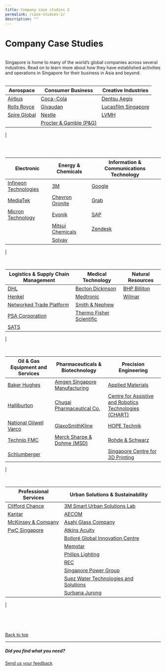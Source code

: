 ```yaml
---
title: Company case studies 2
permalink: /case-studies-2/
description: ""
---
```

# Company Case Studies
<br>
Singapore is home to many of the world’s global companies across several industries. Read on to learn more about how they have established activities and operations in Singapore for their business in Asia and beyond.<br>
<br>


| <b>Aerospace</b> | <b>Consumer Business</b> | <b>Creative Industries</b> |
| -------- | -------- | -------- |
|[Airbus](https://www.edb.gov.sg/content/edb/en/our-industries/company-highlights/airbus.html)   | [Coca-Cola](https://www.edb.gov.sg/content/edb/en/our-industries/company-highlights/coca-cola.html)   | [Dentsu Aegis](https://www.edb.gov.sg/content/edb/en/our-industries/company-highlights/dentsu-aegis-ci.html)    |
|[Rolls Royce](https://www.edb.gov.sg/content/edb/en/our-industries/company-highlights/rolls-royce.html)    | [Givaudan](https://www.edb.gov.sg/content/edb/en/our-industries/company-highlights/givaudan.html)    | [Lucasfilm Singapore](https://www.edb.gov.sg/content/edb/en/our-industries/company-highlights/lucasfilm-singapore.html)  |
|[Spire Global](https://www.edb.gov.sg/content/edb/en/our-industries/company-highlights/spire-global.html)  | [Nestle](https://www.edb.gov.sg/content/edb/en/our-industries/company-highlights/nestle.html)   | [LVMH](https://www.edb.gov.sg/content/edb/en/our-industries/company-highlights/lvmh.html) |
|  | [Procter &amp; Gamble (P&amp;G) ](https://www.edb.gov.sg/content/edb/en/our-industries/company-highlights/procter-and-gamble-cb.html)   |    |
|

<br>
<br>

| <b>Electronic</b> | <b>Energy &amp; Chemicals</b>| <b>Information &amp; Communications Technology</b>|
| -------- | -------- | -------- |
| [Infineon Technologies ](https://www.edb.gov.sg/content/edb/en/our-industries/company-highlights/infineon-technologies.html)   | [3M](https://www.edb.gov.sg/content/edb/en/our-industries/company-highlights/3m.html)    | [Google](https://www.edb.gov.sg/content/edb/en/our-industries/company-highlights/google.html)  |
| [MediaTek](https://www.edb.gov.sg/content/edb/en/our-industries/company-highlights/mediatek.html)  | [Chevron Oronite](https://www.edb.gov.sg/content/edb/en/our-industries/company-highlights/chevron-oronite.html)  | [Grab](https://www.edb.gov.sg/content/edb/en/our-industries/company-highlights/grab.html) |
| [Micron Technology](https://www.edb.gov.sg/content/edb/en/our-industries/company-highlights/micron-technology.html)   | [Evonik](https://www.edb.gov.sg/content/edb/en/our-industries/company-highlights/evonik.html)  | [SAP](https://www.edb.gov.sg/content/edb/en/our-industries/company-highlights/sap.html)   |
|     | [Mitsui Chemicals](https://www.edb.gov.sg/content/edb/en/our-industries/company-highlights/mitsui-chemicals.html)   |   [Zendesk](https://www.edb.gov.sg/content/edb/en/our-industries/company-highlights/zendesk.html) |  
| | [Solvay](https://www.edb.gov.sg/content/edb/en/our-industries/company-highlights/solvay.html)  |   |
|

<br>

| <b>Logistics &amp; Supply Chain Management</b> | <b>Medical Technology</b> | <b>Natural Resources</b> |
| -------- | -------- | -------- |
| [DHL](https://www.edb.gov.sg/content/edb/en/our-industries/company-highlights/dhl-l.html)  | [Becton Dickinson ](https://www.edb.gov.sg/content/edb/en/our-industries/company-highlights/becton-dickinson.html)  | [BHP Billiton ](https://www.edb.gov.sg/content/edb/en/our-industries/company-highlights/bhp.html)    |
| [Henkel](https://www.edb.gov.sg/content/edb/en/our-industries/company-highlights/henkel.html)   | [Medtronic](https://www.edb.gov.sg/content/edb/en/our-industries/company-highlights/medtronic.html)   |[Wilmar](https://www.edb.gov.sg/content/edb/en/our-industries/company-highlights/wilmar.html)    |
| [Networked Trade Platform](https://www.edb.gov.sg/content/edb/en/our-industries/company-highlights/ntp.html)    | [Smith &amp; Nephew](https://www.edb.gov.sg/content/edb/en/our-industries/company-highlights/smith-and-nephew.html)    |    |
| [PSA Corporation](https://www.edb.gov.sg/content/edb/en/our-industries/company-highlights/psa-corporation.html)   | [Thermo Fisher Scientific ](https://www.edb.gov.sg/content/edb/en/our-industries/company-highlights/thermo-fisher-scientific.html)     |     |
| [SATS](https://www.edb.gov.sg/content/edb/en/our-industries/company-highlights/sats.html)   |     |   |
|

<br>



| <b>Oil &amp; Gas Equipment and Services</b> | <b>Pharmaceuticals &amp; Biotechnology</b> | <b>Precision Engineering</b> |
| -------- | -------- | -------- |
| [Baker Hughes](https://www.edb.gov.sg/content/edb/en/our-industries/company-highlights/baker-hughes.html)   | [Amgen Singapore Manufacturing ](https://www.edb.gov.sg/content/edb/en/our-industries/company-highlights/amgen-singapore-manufacturing.html)    | [Applied Materials](https://www.edb.gov.sg/content/edb/en/our-industries/company-highlights/applied-materials.html)     |
| [Halliburton](https://www.edb.gov.sg/content/edb/en/our-industries/company-highlights/halliburton.html)     | [Chugai Pharmaceutical Co.](https://www.edb.gov.sg/content/edb/en/our-industries/company-highlights/chugai-pharmaceutical-co.html)     | [Centre for Assistive and Robotics Technologies (CHART) ](https://www.edb.gov.sg/content/edb/en/our-industries/company-highlights/centre-for-healthcare-assistive-and-robotics-technologies.html)  |
| [National Oilwell Varco ](https://www.edb.gov.sg/content/edb/en/our-industries/company-highlights/national-oilwell-varco.html)  | [GlaxoSmithKline](https://www.edb.gov.sg/content/edb/en/our-industries/company-highlights/gsk.html)   | [HOPE Technik](https://www.edb.gov.sg/content/edb/en/our-industries/company-highlights/hope-technik.html)   |
| [Technip FMC](https://www.edb.gov.sg/content/edb/en/our-industries/company-highlights/technipfmc.html)  | [Merck Sharpe &amp; Dohme (MSD) ](https://www.edb.gov.sg/content/edb/en/our-industries/company-highlights/merck-sharp-dohme.html)   | [Rohde &amp; Schwarz ](https://www.edb.gov.sg/content/edb/en/our-industries/company-highlights/rohde-and-schwarz.html)    |
| [Schlumberger](https://www.edb.gov.sg/content/edb/en/our-industries/company-highlights/schlumberger.html)    |    | [Singapore Centre for 3D Printing](https://www.edb.gov.sg/content/edb/en/our-industries/company-highlights/singapore-centre-for-3d-printing-sc3dp.html)    |
|

<br>



| <b>Professional Services</b> | <b>Urban Solutions &amp; Sustainability</b>|  |
| -------- | -------- | -------- |
| [Clifford Chance](https://www.edb.gov.sg/content/edb/en/our-industries/company-highlights/clifford-chance.html)   | [3M Smart Urban Solutions Lab](https://www.edb.gov.sg/content/edb/en/our-industries/company-highlights/3m-smart-urban-solutions-lab.html)  |   |
| [Kantar](https://www.edb.gov.sg/content/edb/en/our-industries/company-highlights/Kantar.html)   | [AECOM](https://www.edb.gov.sg/content/edb/en/our-industries/company-highlights/aecom.html)   |     |
| [McKinsey &amp; Company ](https://www.edb.gov.sg/content/edb/en/our-industries/company-highlights/mckinsey-company.html)    | [Asahi Glass Company](https://www.edb.gov.sg/content/edb/en/our-industries/company-highlights/asahi-glass-company.html)   |     |
| [PwC Singapore](https://www.edb.gov.sg/content/edb/en/our-industries/company-highlights/pwc-singapore.html)     | [Atkins Acuity](https://www.edb.gov.sg/content/edb/en/our-industries/company-highlights/atkins-acuity.html) |    |
|     | [Bolloré Global Innovation Centre ](https://www.edb.gov.sg/content/edb/en/our-industries/company-highlights/bollore-global-innovation-centre.html)    |    |
|    | [Memstar](https://www.edb.gov.sg/content/edb/en/our-industries/company-highlights/memstar.html)    |     |
|     | [Philips Lighting](https://www.edb.gov.sg/content/edb/en/our-industries/company-highlights/philips-lighting.html)   |     |
|     | [REC](https://www.edb.gov.sg/content/edb/en/our-industries/company-highlights/rec.html)   |      |
|      | [Singapore Power Group](https://www.edb.gov.sg/content/edb/en/our-industries/company-highlights/singapore-power-group.html)    |     |
|     | [Suez Water Technologies and Solutions](https://www.edb.gov.sg/content/edb/en/our-industries/company-highlights/suez-water-technologies-and-solutions.html)     |      |
|  | [Surbana Jurong](https://www.edb.gov.sg/content/edb/en/our-industries/company-highlights/surbana-jurong.html)  |     |
|  

<br>
<br>
<br>

[Back to top](#company-case-studies)
<br>
<hr>

##### Did you find what you need?
[Send us your feedback](https://form.gov.sg/642693623cb98f001239be0d)